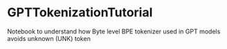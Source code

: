 # GPTTokenizationTutorial
Notebook to understand how Byte level BPE tokenizer used in GPT models avoids unknown (UNK) token
